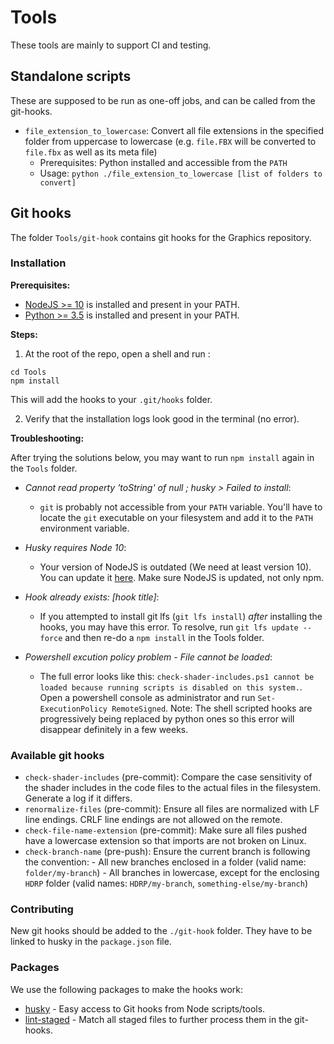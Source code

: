 # Tools

These tools are mainly to support CI and testing.

## Standalone scripts

These are supposed to be run as one-off jobs, and can be called from the git-hooks.

-   `file_extension_to_lowercase`: Convert all file extensions in the specified folder from uppercase to lowercase (e.g. `file.FBX` will be converted to `file.fbx` as well as its meta file) 
    - Prerequisites: Python installed and accessible from the `PATH` 
    - Usage: `python ./file_extension_to_lowercase [list of folders to convert]`

## Git hooks

The folder `Tools/git-hook` contains git hooks for the Graphics repository.

### Installation

**Prerequisites:**

-   [NodeJS >= 10](https://nodejs.org/en/) is installed and present in your PATH.
-   [Python >= 3.5](https://www.python.org/downloads/) is installed and present in your PATH.

**Steps:**

1. At the root of the repo, open a shell and run :

```
cd Tools
npm install
```

This will add the hooks to your `.git/hooks` folder.

2. Verify that the installation logs look good in the terminal (no error).

**Troubleshooting:**

After trying the solutions below, you may want to run `npm install` again in the `Tools` folder.

-   _Cannot read property 'toString' of null ; husky > Failed to install_:

    -   `git` is probably not accessible from your `PATH` variable. You'll have to locate the `git` executable on your filesystem and add it to the `PATH` environment variable.

-   _Husky requires Node 10_:

    -   Your version of NodeJS is outdated (We need at least version 10). You can update it [here](https://nodejs.org/en/download/). Make sure NodeJS is updated, not only npm.

-   _Hook already exists: [hook title]_:

    -   If you attempted to install git lfs (`git lfs install`) _after_ installing the hooks, you may have this error. To resolve, run `git lfs update --force` and then re-do a `npm install` in the Tools folder.

-   _Powershell excution policy problem - File cannot be loaded_:
    -   The full error looks like this: `check-shader-includes.ps1 cannot be loaded because running scripts is disabled on this system.`. Open a powershell console as administrator and run `Set-ExecutionPolicy RemoteSigned`. Note: The shell scripted hooks are progressively being replaced by python ones so this error will disappear definitely in a few weeks.

### Available git hooks

-   `check-shader-includes` (pre-commit): Compare the case sensitivity of the shader includes in the code files to the actual files in the filesystem. Generate a log if it differs.
-   `renormalize-files` (pre-commit): Ensure all files are normalized with LF line endings. CRLF line endings are not allowed on the remote.
-   `check-file-name-extension` (pre-commit): Make sure all files pushed have a lowercase extension so that imports are not broken on Linux.
-   `check-branch-name` (pre-push): Ensure the current branch is following the convention: - All new branches enclosed in a folder (valid name: `folder/my-branch`) - All branches in lowercase, except for the enclosing `HDRP` folder (valid names: `HDRP/my-branch`, `something-else/my-branch`)

### Contributing

New git hooks should be added to the `./git-hook` folder. They have to be linked to husky in the `package.json` file.

### Packages

We use the following packages to make the hooks work:

-   [husky](https://github.com/typicode/husky) - Easy access to Git hooks from Node scripts/tools.
-   [lint-staged](https://github.com/okonet/lint-staged) - Match all staged files to further process them in the git-hooks.
